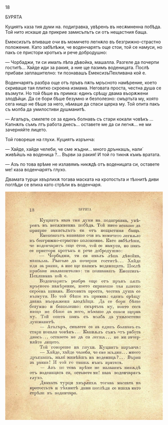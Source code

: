 ﻿18

БУРЯТА

Куциятъ каза тия думи на. подигравка, увѣренъ въ несѫмненна побѣда. Той нито искаше да прикрие замисълътъ си отъ нещастния баща.

Емексизътъ впиваше очи въ момичето легнѫло въ безгрижно-страстно положение. Като забѣлѣжи, че воденчарятъ още стои, той се намуси, но пакъ се пристори кротъкъ и рече добродушно:

— Чорбаджи, ти си ималъ лѣпа дѣвойка, машалла. Разгеле да почерпи гоститѣ... Хайде иди за ракия, а ние ще пазимъ воденицата. Послѣ прибави заплашително: ти познавашъ ЕмексизъПехливана кой е.

Воденчарятъ разбра още отъ пръвъ пѫть мръсното намѣрение, което скриваше тая плитко скроена измама. Неговата проста, честна душа се възмути. Но той бѣше въ примка: единъ срѣщу двама въорѫжени злодѣйци. Да се бори бѣше безумно и безполезно: смъртьта му, която сега нищо не бѣше за него, нѣмаше да спаси щерка му. Той опита пакъ съ молба да умилостиви душманитѣ.

— Агалъръ, смилете се за единъ болнавъ съ стари кокали човѣкъ ... Капнѫлъ съмъ лтъ работа днесъ... оставете ме да си легнѫ... не ми зачерняйте лицето.

Той говореше на глухи. Куциятъ изрънча:

— Хайде, хайде челеби, че сме жъдни... много дрънкашъ, нали́ живѣйшъ на воденица ?... Върви за ракия! И той го тикнѫ къмъ вратата.

— Азъ по това врѣме не излавямъ никѫдѣ отъ воденицата си, оставете ме! каза воденчарятъ глухо.

Двамата турци хвърлихѫ тогава маската на кротостьта и тѣхнитѣ диви поглѣди се впиха като стрѣли въ воденчаря.

![original](images/025.jpg)

